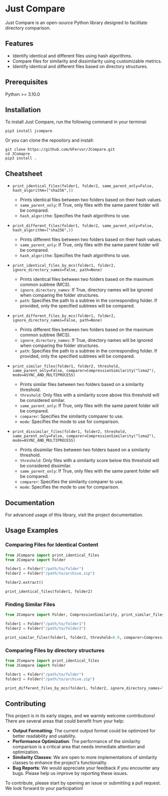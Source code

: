 # Just Compare

Just Compare is an open-source Python library designed to facilitate directory comparison.

## Features

- Identify identical and different files using hash algorithms.
- Compare files for similarity and dissimilarity using customizable metrics.
- Identify identical and different files based on directory structures.

## Prerequisites

Python >= 3.10.0

## Installation

To install Just Compare, run the following command in your terminal:

```
pip3 install jcompare
```

Or you can clone the repository and install:

```
git clone https://github.com/UFervor/JCompare.git
cd JComapre
pip3 install .
```

## Cheatsheet

-  `print_identical_files(folder1, folder2, same_parent_only=False, hash_algorithm=("sha256",))`
   - Prints identical files between two folders based on their hash values.
   - `same_parent_only`: If True, only files with the same parent folder will be compared.
   - `hash_algorithm`: Specifies the hash algorithms to use.

-  `print_different_files(folder1, folder2, same_parent_only=False, hash_algorithm=("sha256",))`
   - Prints different files between two folders based on their hash values.
   - `same_parent_only`: If True, only files with the same parent folder will be compared.
   - `hash_algorithm`: Specifies the hash algorithms to use.

-  `print_identical_files_by_mcs(folder1, folder2, ignore_directory_names=False, path=None)`
   - Prints identical files between two folders based on the maximum common subtree (MCS).
   - `ignore_directory_names`: If True, directory names will be ignored when comparing the folder structures.
   - `path`: Specifies the path to a subtree in the corresponding folder. If provided, only the specified subtrees will be compared.

-  `print_different_files_by_mcs(folder1, folder2, ignore_directory_names=False, path=None)`
   - Prints different files between two folders based on the maximum common subtree (MCS).
   - `ignore_directory_names`: If True, directory names will be ignored when comparing the folder structures.
   - `path`: Specifies the path to a subtree in the corresponding folder. If provided, only the specified subtrees will be compared.

-  `print_similar_files(folder1, folder2, threshold, same_parent_only=False, comparer=CompressionSimilarity("lzma2"), mode=ASYNC_AND_MULTIPROCESS)`
   - Prints similar files between two folders based on a similarity threshold.
   - `threshold`: Only files with a similarity score above this threshold will be considered similar.
   - `same_parent_only`: If True, only files with the same parent folder will be compared.
   - `comparer`: Specifies the similarity comparer to use.
   - `mode`: Specifies the mode to use for comparison.

-  `print_dissimilar_files(folder1, folder2, threshold, same_parent_only=False, comparer=CompressionSimilarity("lzma2"), mode=ASYNC_AND_MULTIPROCESS)`
   - Prints dissimilar files between two folders based on a similarity threshold.
   - `threshold`: Only files with a similarity score below this threshold will be considered dissimilar.
   - `same_parent_only`: If True, only files with the same parent folder will be compared.
   - `comparer`: Specifies the similarity comparer to use.
   - `mode`: Specifies the mode to use for comparison.

## Documentation

For advanced usage of this library, visit the project documentation.

## Usage Examples

### Comparing Files for Identical Content

```python
from JCompare import print_identical_files
from JCompare import Folder

folder1 = Folder("/path/to/folder")
folder2 = Folder("/path/to/archive.zip")

folder2.extract()

print_identical_files(folder1, folder2)
```

### Finding Similar Files

```python
from JCompare import Folder, CompressionSimilarity, print_similar_files

folder1 = Folder("/path/to/folder1")
folder2 = Folder("/path/to/folder2")

print_similar_files(folder1, folder2, threshold=0.9, comparer=CompressionSimilarity("zstd"))
```

### Comparing Files by directory structures

```python
from JCompare import print_identical_files
from JCompare import Folder

folder1 = Folder("/path/to/folder")
folder2 = Folder("/path/to/archive.zip")

print_different_files_by_mcs(folder1, folder2, ignore_directory_names=True)
```

## Contributing

This project is in its early stages, and we warmly welcome contributions! There are several areas that could benefit from your help:

- **Output Formatting**: The current output format could be optimized for better readability and usability.
- **Performance Optimization**: The performance of the similarity comparison is a critical area that needs immediate attention and optimization.
- **Similarity Classes**: We are open to more implementations of similarity classes to enhance the project's functionality.
- **Bug Reports**: We would appreciate your feedback if you encounter any bugs. Please help us improve by reporting these issues.

To contribute, please start by opening an issue or submitting a pull request. We look forward to your participation!
